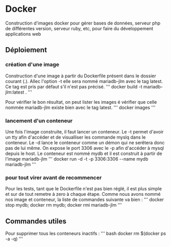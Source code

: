 # Docker
Construction d'images docker pour gérer bases de données, serveur php de différentes version, serveur ruby, etc, pour faire du développement applications web

## Déploiement
### création d'une image
Construction d'une image à partir du Dockerfile présent dans le dossier courant (.). Allec l'option -t elle sera nommé mariadb-jlm avec le tag latest. Ce tag est pris par défaut s'il n'est pas précisé.
'''
docker build -t mariadb-jlm:latest .
'''

Pour vérifier le bon résultat, on peut lister les images é vérifier que celle nommée mariadb-jlm existe bien avec le tag latest.
'''
docker images
'''

### lancement d'un conteneur
Une fois l'image construite, il faut lancer un conteneur. Le -t permet d'avoir un tty afin d'accéder et de visualliser les commande myslq dans le conteneur. Le -d lance le conteneur comme un démon qui ne serêtera donc pas de lui même. On expose le port 3306 avec le -p afin d'accéder à mysql depuis le host. Le conteneur est nommé mydb et il est construit à partir de l'image mariadb-jlm
'''
docker run -d -t -p 3306:3306 --name mydb mariadb-jlm
'''

### pour tout virer avant de recommencer
Pour les tests, tant que le Dockerfile n'est pas bien réglé, il est plus simple et sur de tout remetre à zero à chaque étape. Comme nous avons nommé nos image et conteneur, la liste de commandes suivante va bien :
'''
docker stop mydb; docker rm mydb; docker rmi mariadb-jlm
'''

## Commandes utiles
Pour supprimer tous les conteneurs inactifs :
''' bash
docker rm $(docker ps -a -q)
'''
